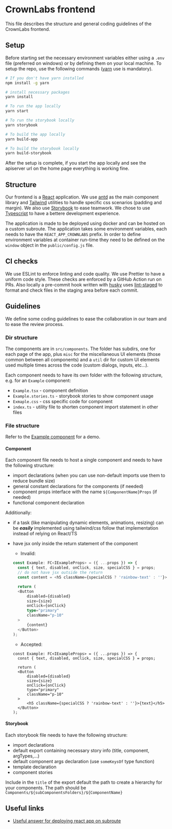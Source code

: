 # CrownLabs frontend

This file describes the structure and general coding guidelines of the CrownLabs frontend.

## Setup

Before starting set the necessary environment variables either using a `.env` file (preferred on windows) or by defining them on your local machine. To setup the repo, use the following commands ([yarn](https://yarnpkg.com/cli/install) use is mandatory).

```bash
# If you don't have yarn installed
npm install -g yarn

# install necessary packages
yarn install

# To run the app locally
yarn start

# To run the storybook locally
yarn storybook

# To build the app locally
yarn build-app

# To build the storybook locally
yarn build-storybook
```

After the setup is complete, if you start the app locally and see the apiserver url on the home page everything is working fine.

## Structure

Our frontend is a [React](https://it.reactjs.org/) application. We use [antd](https://ant.design/) as the main component library and [Tailwind](https://tailwindcss.com/) utilities to handle specific css scenarios (padding and margin). We also use [Storybook](https://storybook.js.org/) to ease teamwork. We chose to use [Typescript](https://www.typescriptlang.org/) to have a bettere development experience.

The application is made to be deployed using docker and can be hosted on a custom subroute. The application takes some environment variables, each needs to have the `REACT_APP_CROWNLABS` prefix. In order to define environment variables at container run-time they need to be defined on the `window` object in the `public/config.js` file.

## CI checks

We use ESLint to enforce linting and code quality. We use Prettier to have a uniform code style. These checks are enforced by a GitHub Action run on PRs. Also locally a pre-commit hook written with [husky](https://typicode.github.io/husky/#/) uses [lint-staged](https://github.com/okonet/lint-staged) to format and check files in the staging area before each commit.

## Guidelines

We define some coding guidelines to ease the collaboration in our team and to ease the review process.

### Dir structure

The components are in `src/components`. The folder has subdirs, one for each page of the app, plus `misc` for the miscellaneous UI elements (those common between all components) and a `util` dir for custom UI elements used multiple times across the code (custom dialogs, inputs, etc...).

Each component needs to have its own folder with the following structure, e.g. for an `Example` component:

- `Example.tsx` - component definition
- `Example.stories.ts` - storybook stories to show component usage
- `Exmaple.css` - css specific code for component
- `index.ts` - utility file to shorten component import statement in other files

### File structure

Refer to the [Example component](./src/components/Examples/ExampleButton/) for a demo.

#### Component

Each component file needs to host a single component and needs to have the following structure:

- import declarations (when you can use non-default imports use them to reduce bundle size)
- general constant declarations for the components (if needed)
- component props interface with the name `${ComponentName}Props` (if needed)
- functional component declaration

Additionally:

- if a task (like manipulating dynamic elements, animations, resizing) can be **_easily_** implemented using tailwind/css follow that implementation instead of relying on React/TS
- have jsx only inside the return statement of the component

  - Invalid:

  ```ts
  const Example: FC<IExampleProps> = ({ ...props }) => {
    const { text, disabled, onClick, size, specialCSS } = props;
    // do not have jsx outside the return
    const content = <h5 className={specialCSS ? 'rainbow-text' : ''}>{text}</h5>

    return (
    <Button
        disabled={disabled}
        size={size}
        onClick={onClick}
        type="primary"
        className="p-10"
    >
        {content}
    </Button>
  );
  ```

  - Accepted:

  ```tsx
  const Example: FC<IExampleProps> = ({ ...props }) => {
    const { text, disabled, onClick, size, specialCSS } = props;

    return (
    <Button
        disabled={disabled}
        size={size}
        onClick={onClick}
        type="primary"
        className="p-10"
    >
        <h5 className={specialCSS ? 'rainbow-text' : ''}>{text}</h5>
    </Button>
  );
  ```

#### Storybook

Each storybook file needs to have the following structure:

- import declarations
- default export containing necessary story info (title, component, argTypes,...)
- default component args declaration (use `someKeysOf` type function)
- template declaration
- component stories

Include in the `title` of the export default the path to create a hierarchy for your components. The path should be `Components/${subComponentsFolders}/${ComponentName}`

## Useful links

- [Useful answer for deploying react app on subroute](https://stackoverflow.com/a/58508562/11143279)
